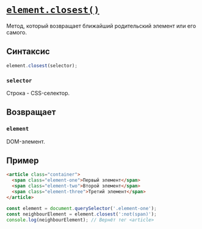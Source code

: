 # [`element.closest()`](../index.md)

Метод, который возвращает ближайший родительский элемент или его самого.

## Синтаксис

```js
element.closest(selector);
```

### `selector`

Строка - CSS-селектор.

## Возвращает

### `element`

DOM-элемент.

## Пример

```html
<article class="container">
  <span class="element-one">Первый элемент</span>
  <span class="element-two">Второй элемент</span>
  <span class="element-three">Третий элемент</span>
</article>
```

```js
const element = document.querySelector('.element-one');
const neighbourElement = element.closest(':not(span)');
console.log(neighbourElement); // Вернёт тег <article>
```
